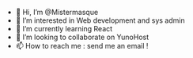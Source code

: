 - 👋 Hi, I’m @Mistermasque
- 👀 I’m interested in Web development and sys admin
- 🌱 I’m currently learning React
- 💞️ I’m looking to collaborate on YunoHost
- 📫 How to reach me : send me an email !

<!---
Mistermasque/Mistermasque is a ✨ special ✨ repository because its `README.md` (this file) appears on your GitHub profile.
You can click the Preview link to take a look at your changes.
--->
